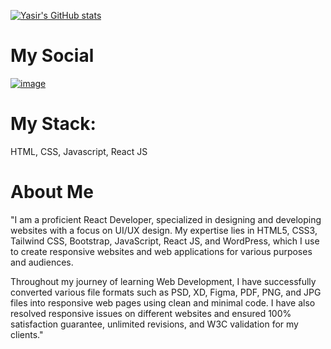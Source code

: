 [![Yasir's GitHub stats](https://github-readme-stats.vercel.app/api?username=developer-yasir)](https://github.com/anuraghazra/github-readme-stats)

# My Social 
<a href="https://www.linkedin.com/in/developer-yasir/">![image](https://github.com/developer-yasir/developer-yasir/assets/146189016/d2d107c4-4f0b-4508-94cd-57cb0d1b97d4) </a>
# My Stack: 
HTML, CSS, Javascript, React JS

# About Me 
"I am a proficient React Developer, specialized in designing and developing websites with a focus on UI/UX design. My expertise lies in HTML5, CSS3, Tailwind CSS, Bootstrap, JavaScript, React JS, and WordPress, which I use to create responsive websites and web applications for various purposes and audiences.

Throughout my journey of learning Web Development, I have successfully converted various file formats such as PSD, XD, Figma, PDF, PNG, and JPG files into responsive web pages using clean and minimal code. I have also resolved responsive issues on different websites and ensured 100% satisfaction guarantee, unlimited revisions, and W3C validation for my clients."

<!---
developer-yasir/developer-yasir is a ✨ special ✨ repository because its `README.md` (this file) appears on your GitHub profile.
You can click the Preview link to take a look at your changes.
--->
